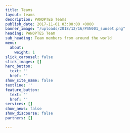 ```yaml
---
title: Teams
layout: teams
description: PANOPTES Teams
publish_date: 2017-11-01 03:00:00 +0000
banner_image: "/uploads/2018/12/16/PAN001_sunset.png"
heading: PANOPTES Team
sub_heading: Team members from around the world
menu:
  about:
    weight: 1
slick_carousel: false
slick_images: []
hero_button:
  text: ''
  href: ''
show_site_name: false
textline: ''
feature_button:
  text: ''
  href: ''
services: []
show_news: false
show_discourse: false
partners: []

---
```

